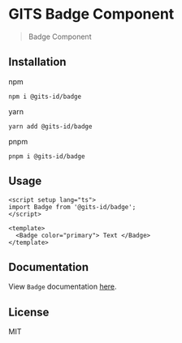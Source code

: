 # GITS Badge Component

> Badge Component

## Installation

npm

```
npm i @gits-id/badge
```

yarn

```
yarn add @gits-id/badge
```

pnpm

```
pnpm i @gits-id/badge
```

## Usage

```vue
<script setup lang="ts">
import Badge from '@gits-id/badge';
</script>

<template>
  <Badge color="primary"> Text </Badge>
</template>
```

## Documentation

View `Badge` documentation [here](https://gits-ui.web.app/?path=/story/components-badge--default).

## License

MIT
